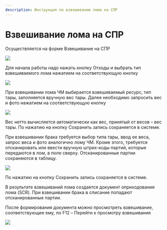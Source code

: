 ```yaml
---
description: Инструкция по взвешиванию лома на СПР
---
```


# Взвешивание лома на СПР

Осуществляется на форме Взвешивание на СПР

![](<../../../../../.gitbook/assets/0 (23)>)

Для начала работы надо нажать кнопку Отходы и выбрать тип взвешиваемого лома нажатием на соответствующую кнопку

![](<../../../../../.gitbook/assets/1 (12)>)

При взвешивании лома ЧМ выбирается взвешиваемый ресурс, тип тары, заполняется вручную вес тары. Далее необходимо запросить вес и фото нажатием на соответствующую кнопку

![](<../../../../../.gitbook/assets/2 (11)>)

Вес нетто вычисляется автоматически как вес, принятый от весов – вес тары. По нажатию на кнопку Сохранить запись сохраняется в системе.

При взвешивании брака требуется выбор типа тары, ввод ее веса, запрос веса и фото аналогично лому ЧМ. Кроме этого, требуется отсканировать или ввести вручную штрих-коды партий, которые передаются в лом, в поле сверху. Отсканированные партии сохраняются в таблицу.

![](<../../../../../.gitbook/assets/3 (5)>)

По нажатию на кнопку Сохранить запись сохраняется в системе.

В результате взвешиваний лома создается документ оприходования лома (SCR). При взвешивании брака в списание попадают отсканированные партии.

После формирования документа можно просмотреть взвешивание, соответствующее ему, по F12 – Перейти к просмотру взвешивания

![](<../../../../../.gitbook/assets/4 (9)>)
